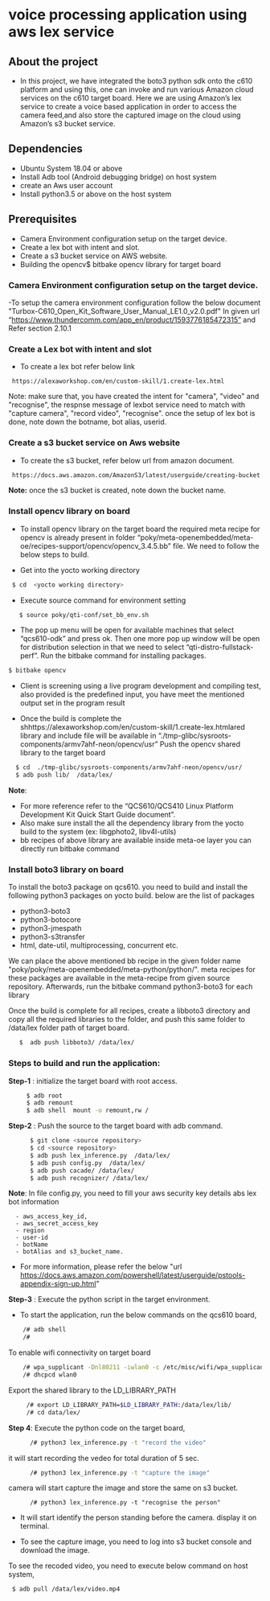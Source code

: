 # voice processing application using aws lex service
## About the project
   - In this project, we have integrated the boto3 python sdk onto the c610 platform and using this, one can invoke and run various Amazon cloud services on the c610 target board. Here we are using Amazon’s lex service to create a voice based application in order to access the camera feed,and also store the captured image on the cloud using Amazon’s s3 bucket service. 
     
## Dependencies
- Ubuntu System 18.04 or above
- Install Adb tool (Android debugging bridge) on host system
- create an Aws user account
- Install python3.5 or above on the host system 

## Prerequisites
- Camera Environment configuration setup on the target device.
- Create a lex bot with intent and slot. 
- Create a  s3 bucket service on AWS website.
- Building the opencv$ bitbake opencv  library for target board


### Camera Environment configuration setup on the target device.
 -To setup the camera environment configuration follow the below  document "Turbox-C610_Open_Kit_Software_User_Manual_LE1.0_v2.0.pdf" In given url 
“https://www.thundercomm.com/app_en/product/1593776185472315” and Refer section 2.10.1

### Create a Lex bot with intent and slot
  - To create a lex bot refer below link 
  ```
   https://alexaworkshop.com/en/custom-skill/1.create-lex.html
  ```  
  Note: make sure that, you have created the intent for "camera", "video" and "recognise", the respnse message of lexbot service need to match with "capture camera", "record video", "recognise". once the setup of lex bot is done, note down the botname, bot alias, userid.
  
### Create a s3 bucket service on Aws website
   - To create the s3 bucket, refer below url from amazon document. 
   ```sh
    https://docs.aws.amazon.com/AmazonS3/latest/userguide/creating-bucket.html
   ```
**Note:** once the s3 bucket is created, note down the bucket name.

### Install opencv library on board 
- To install opencv library on the target board the required meta recipe for opencv is already present in folder “poky/meta-openembedded/meta-oe/recipes-support/opencv/opencv_3.4.5.bb” file. We need to follow the below steps to build.

-  Get into the yocto working directory

 ```sh
  $ cd  <yocto working directory>
 ```
 
- Execute source command for environment setting 

 ```sh
    $ source poky/qti-conf/set_bb_env.sh
 ```
- The pop up menu will be open for available machines that select “qcs610-odk” and press ok. Then one more pop up window will be open for distribution selection in that we need to select “qti-distro-fullstack-perf”. Run the bitbake command for installing packages.

 ```sh
 $ bitbake opencv 
 ```
 
- Client is  screening using a live program development and compiling test, also  provided is the predefined input, you have meet the mentioned output set in the program result

- Once the build is complete the shhttps://alexaworkshop.com/en/custom-skill/1.create-lex.htmlared library and include file will be available in “./tmp-glibc/sysroots-components/armv7ahf-neon/opencv/usr”
Push the opencv shared library to the target board 

 ```sh
   $ cd  ./tmp-glibc/sysroots-components/armv7ahf-neon/opencv/usr/
   $ adb push lib/  /data/lex/
 ```

**Note**: 
- For more reference refer to the “QCS610/QCS410 Linux Platform Development Kit Quick Start Guide document”.
- Also make sure install the all the dependency library from the yocto build to the system (ex: libgphoto2, libv4l-utils) 
- bb recipes of above  library are available inside meta-oe layer you can directly run bitbake command


### Install boto3 library on board
 To install the boto3 package on qcs610. you need to build and install the following python3 packages on yocto build. below are the list of packages
     
   - python3-boto3
   - python3-botocore
   - python3-jmespath 
   - python3-s3transfer
   - html, date-util, multiprocessing, concurrent etc.

We can place the above mentioned bb recipe in the given folder name "poky/poky/meta-openembedded/meta-python/python/". meta recipes for these packages are available in the meta-recipe from given source repository. Afterwards, run the bitbake command python3-boto3 for each library 

Once the build is complete for all recipes, create a libboto3 directory and copy all the required libraries to the folder, and push this same folder to /data/lex folder path of target board.
 ```sh 
    $  adb push libboto3/ /data/lex/ 
 ```

### Steps to build and run the application: 


**Step-1** : initialize the target board with root access.
  ```sh
       $ adb root 
       $ adb remount 
       $ adb shell  mount -o remount,rw /
  ```

**Step-2** : Push the source to the target board with adb command.
  
 ```sh               
       $ git clone <source repository> 
       $ cd <source repository> 
       $ adb push lex_inference.py  /data/lex/
       $ adb push config.py  /data/lex/
       $ adb push cacade/ /data/lex/
       $ adb push recognizer/ /data/lex/
  ```
**Note**: In file config.py, you need to fill your aws security key details abs lex bot information

      - aws_access_key_id,
      - aws_secret_access_key
      - region
      - user-id
      - botName
      - botAlias and s3_bucket_name.
     
- For more information, please refer the below "url https://docs.aws.amazon.com/powershell/latest/userguide/pstools-appendix-sign-up.html"

         
**Step-3** : Execute the python script in the target environment.
  - To start the application, run the below commands on the qcs610 board, 
   ```sh
       /# adb shell
       /# 
   ```
To enable wifi connectivity on target board

   ```sh        
       /# wpa_supplicant -Dnl80211 -iwlan0 -c /etc/misc/wifi/wpa_supplicant.conf -ddddt &
       /# dhcpcd wlan0
   ```  
    
Export the shared library to the LD_LIBRARY_PATH
      
   ```sh   
        /# export LD_LIBRARY_PATH=$LD_LIBRARY_PATH:/data/lex/lib/
        /# cd data/lex/
   ```
   
**Step 4**:  Execute the python code on the target board,

   ```sh  
         /# python3 lex_inference.py -t "record the video"  
   ```         

it will start recording the vedeo for total duration of 5 sec.

   ```sh  
         /# python3 lex_inference.py -t "capture the image"  
   ```

camera will start capture the image and store the same on s3 bucket.

   ```  
         /# python3 lex_inference.py -t "recognise the person"  
   ```

- It will start identify the person standing before the camera. display it on terminal. 

- To see the capture image, you need to log into s3 bucket console and download the image.

To see the recoded video, you need to execute below command on host system,

  ```
   $ adb pull /data/lex/video.mp4
  ```

